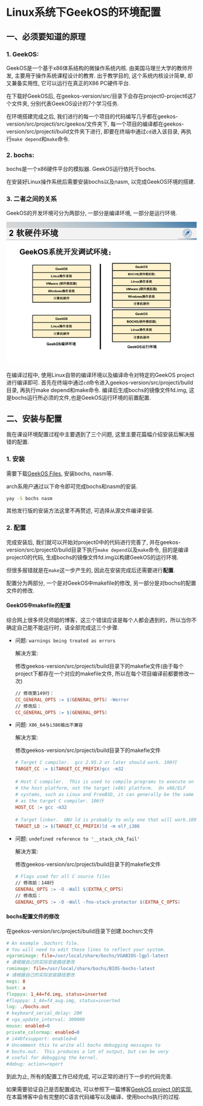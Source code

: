 # Linux系统下GeekOS的环境配置

## 一、必须要知道的原理

### 1. GeekOS:

GeekOS是一个基于x86体系结构的微操作系统内核. 由美国马理兰大学的教师开发, 主要用于操作系统课程设计的教育. 出于教学目的, 这个系统内核设计简单, 却又兼备实用性, 它可以运行在真正的X86 PC硬件平台.

在下载好GeekOS后, 在geekos-version/src/目录下会存在project0-project6这7个文件夹, 分别代表GeekOS设计的7个学习任务.

在环境搭建完成之后, 我们进行的每一个项目的代码编写几乎都在geekos-version/src/projecti/src/geekos/文件夹下, 每一个项目的编译都在geekos-version/src/projecti/build文件夹下进行, 即要在终端中通过``cd``进入该目录, 再执行``make depend``和``make``命令.

### 2. bochs:

bochs是一个x86硬件平台的模拟器. GeekOS运行依托于bochs. 

在安装好Linux操作系统后需要安装bochs以及nasm, 以完成GeekOS环境的搭建.

### 3. **二者之间的关系**

GeekOS的开发环境可分为两部分, 一部分是编译环境, 一部分是运行环境. 

![](https://raw.githubusercontent.com/bonjour-npy/Image-Hosting-Service/main/typora_images/202304251116967.jpg)

在编译过程中, 使用Linux自带的编译环境以及编译命令对特定的GeekOS project进行编译即可. 首先在终端中通过``cd``命令进入geekos-version/src/projecti/build目录, 再执行make depend和make命令. 编译后生成bochs的镜像文件fd.img, 这是bochs运行所必须的文件,也是GeekOS运行环境的前置配置. 

## 二、安装与配置

我在课设环境配置过程中主要遇到了三个问题, 这里主要花篇幅介绍安装后解决报错的配置.

### 1. 安装

需要下载[GeekOS Files](https://sourceforge.net/projects/geekos/files/), 安装bochs, nasm等.

arch系用户通过以下命令即可完成bochs和nasm的安装.

```bash
yay -S bochs nasm
```

其他发行版的安装方法这里不再赘述, 可选择从源文件编译安装.

### 2. 配置

完成安装后, 我们就可以开始对project0中的代码进行完善了, 并在geekos-version/src/project0/build目录下执行``make depend``以及``make``命令, 目的是编译project0的代码, 生成bochs的镜像文件fd.img以构建GeekOS的运行环境.

但很多报错就是在``make``这一步产生的, 因此在安装完成后还需要进行**配置**.

配置分为两部分, 一个是对GeekOS中makefile的修改, 另一部分是对bochs的配置文件的修改.

#### GeekOS中makefile的配置

综合网上很多师兄师姐的博客，这三个错误应该是每个人都会遇到的，所以当你不确定自己能不能运行时，请全部完成这三个步骤.

- 问题: ``warnings being treated as errors``

  解决方案: 

  修改geekos-version/src/projecti/build目录下的makefie文件(由于每个project下都存在一个对应的makefile文件, 所以在每个项目编译前都要修改一次)

  ```makefile
  // 修改第149行：
  CC_GENERAL_OPTS := $(GENERAL_OPTS) -Werror 
  // 修改后：
  CC_GENERAL_OPTS := $(GENERAL_OPTS)
  ```

- 问题: ``X86_64与i386输出不兼容``

  解决方案: 

  修改geekos-version/src/projecti/build目录下的makefie文件

  ```makefile
  # Target C compiler.  gcc 2.95.2 or later should work. 100行
  TARGET_CC := $(TARGET_CC_PREFIX)gcc -m32
  
  # Host C compiler.  This is used to compile programs to execute on
  # the host platform, not the target (x86) platform.  On x86/ELF
  # systems, such as Linux and FreeBSD, it can generally be the same
  # as the target C compiler. 106行
  HOST_CC := gcc -m32
  
  # Target linker.  GNU ld is probably to only one that will work.109行
  TARGET_LD := $(TARGET_CC_PREFIX)ld -m elf_i386
  ```

- 问题: ``undefined reference to '__stack_chk_fail'``

  解决方案: 

  修改geekos-version/src/projecti/build目录下的makefie文件

  ```makefile
  # Flags used for all C source files
  // 修改前：148行
  GENERAL_OPTS := -O -Wall $(EXTRA_C_OPTS)
  // 修改后：
  GENERAL_OPTS := -O -Wall -fno-stack-protector $(EXTRA_C_OPTS)
  ```

#### bochs配置文件的修改

在geekos-version/src/projecti/build目录下创建.bochsrc文件

  ```makefile
  # An example .bochsrc file.
  # You will need to edit these lines to reflect your system.
  vgaromimage: file=/usr/local/share/bochs/VGABIOS-lgpl-latest
  # 请根据自己的实际安装路径更改
  romimage: file=/usr/local/share/bochs/BIOS-bochs-latest
  # 请根据自己的实际安装路径更改
  megs: 8
  boot: a
  floppya: 1_44=fd.img, status=inserted
  #floppya: 1_44=fd_aug.img, status=inserted
  log: ./bochs.out
  # keyboard_serial_delay: 200
  # vga_update_interval: 300000
  mouse: enabled=0
  private_colormap: enabled=0
  # i440fxsupport: enabled=0
  # Uncomment this to write all bochs debugging messages to
  # bochs.out.  This produces a lot of output, but can be very
  # useful for debugging the kernel.
  #debug: action=report
  
  ```

到此为止, 所有的配置工作已经完成, 可以正常的进行下一步的代码完善.

如果需要验证自己是否配置成功, 可以参照下一篇博客[GeekOS project 0的实现](wait), 在本篇博客中会有完整的C语言代码编写以及编译、使用bochs执行的过程.
